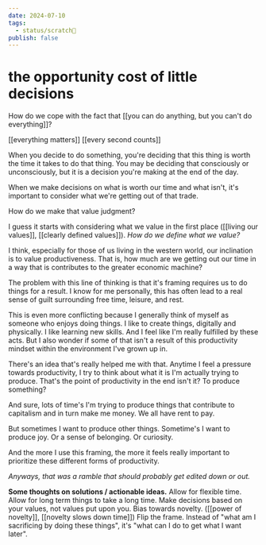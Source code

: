```yaml
---
date: 2024-07-10
tags:
  - status/scratch📝
publish: false
---
```

# the opportunity cost of little decisions

How do we cope with the fact that [[you can do anything, but you can't do everything]]?

[[everything matters]]
[[every second counts]]


When you decide to do something, you're deciding that this thing is worth the time it takes to do that thing. 
You may be deciding that consciously or unconsciously, but it is a decision you're making at the end of the day.

When we make decisions on what is worth our time and what isn't, it's important to consider what we're getting out of that trade.

How do we make that value judgment?

I guess it starts with considering what we value in the first place ([[living our values]], [[clearly defined values]]).
*How do we define what we value?*

I think, especially for those of us living in the western world, our inclination is to value productiveness. That is, how much are we getting out our time in a way that is contributes to the greater economic machine?

The problem with this line of thinking is that it's framing requires us to do things for a result. I know for me personally, this has often lead to a real sense of guilt surrounding free time, leisure, and rest. 

This is even more conflicting because I generally think of myself as someone who enjoys doing things. I like to create things, digitally and physically. I like learning new skills. And I feel like I'm really fulfilled by these acts. But I also wonder if some of that isn't a result of this productivity mindset within the environment I've grown up in.

There's an idea that's really helped me with that. Anytime I feel a pressure towards productivity, I try to think about what it is I'm actually trying to produce. That's the point of productivity in the end isn't it? To produce something?

And sure, lots of time's I'm trying to produce things that contribute to capitalism and in turn make me money. We all have rent to pay. 

But sometimes I want to produce other things. Sometime's I want to produce joy. Or a sense of belonging. Or curiosity.

And the more I use this framing, the more it feels really important to prioritize these different forms of productivity.



*Anyways, that was a ramble that should probably get edited down or out.*



**Some thoughts on solutions / actionable ideas.**
Allow for flexible time.
Allow for long term things to take a long time.
Make decisions based on your values, not values put upon you.
Bias towards novelty. ([[power of novelty]], [[novelty slows down time]])
Flip the frame. Instead of "what am I sacrificing by doing these things", it's "what can I do to get what I want later".


